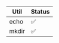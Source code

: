 | Util  | Status             |
| ----- | ------------------ |
| echo  | :white_check_mark: |
| mkdir | :white_check_mark: |
